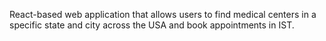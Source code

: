 React-based web application that allows users to find medical centers in a specific state and city across the USA and book appointments in IST.
